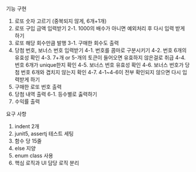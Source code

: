 기능 구현
1. 로또 숫자 고르기 (중복되지 않게, 6개+1개)
2. 로또 구입 금액 입력받기
    2-1. 1000의 배수가 아니면 예외처리 후 다시 입력 받게 하기
3. 로또 해당 회수만큼 발행
    3-1. 구매한 회수도 출력
4. 당첨 번호, 보너스 번호 입력받기
    4-1. 번호를 콤마로 구분시키기
    4-2. 번호 6개의 유효성 확인
    4-3. 7+개 or 5-개의 토큰이 들어오면 유효하지 않은걸로 취급
    4-4. 번호 6개가 unique한지 확인
    4-5. 보너스 번호 유효성 확인
    4-6. 보너스 번호가 당첨 번호 6개와 겹치지 않는지 확인
    4-7. 4-1~4-6이 전부 확인되지 않으면 다시 입력받게 하기
5. 구매한 로또 번호 출력
6. 당첨 내역 출력
    6-1. 등수별로 춣력하기
7. 수익률 출력

요구 사항
1. indent 2개
2. junit5, assertj 테스트 세팅
3. 함수 당 15줄
4. else 지양
5. enum class 사용
6. 핵심 로직과 UI 담당 로직 분리
